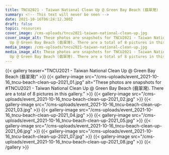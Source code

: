 ```yaml
---
title: TNCU2021 - Taiwan National Clean Up @ Green Bay Beach (翡翠灣)
summary: <!-- This text will never be seen -->
date: 2021-10-16T06:24:12.380Z
draft: false
topic: resources
cover_image: /cms-uploads/tncu2021-taiwan-national-clean-up.jpg
cover_image_alt: These photos are snapshots for TNCU2021 - Taiwan National Clean
  Up @ Green Bay Beach (翡翠灣). There are a total of 8 pictures in this gallery.
media_image: /cms-uploads/tncu2021-taiwan-national-clean-up.jpg
media_image_alt: These photos are snapshots for TNCU2021 - Taiwan National Clean
  Up @ Green Bay Beach (翡翠灣). There are a total of 8 pictures in this gallery.
---
```

{{< gallery teaser="TNCU2021 - Taiwan National Clean Up @ Green Bay Beach (翡翠灣)" >}}
{{< gallery-image src="/cms-uploads/event_2021-10-16_tncu-beach-clean-up-2021_01.jpg" alt="These photos are snapshots for #TNCU2021 - Taiwan National Clean Up @ Green Bay Beach (翡翠灣). There are a total of 8 pictures in this gallery." >}}
{{< gallery-image src="/cms-uploads/event_2021-10-16_tncu-beach-clean-up-2021_02.jpg" >}}
{{< gallery-image src="/cms-uploads/event_2021-10-16_tncu-beach-clean-up-2021_03.jpg" >}}
{{< gallery-image src="/cms-uploads/event_2021-10-16_tncu-beach-clean-up-2021_04.jpg" >}}
{{< gallery-image src="/cms-uploads/event_2021-10-16_tncu-beach-clean-up-2021_05.jpg" >}}
{{< gallery-image src="/cms-uploads/event_2021-10-16_tncu-beach-clean-up-2021_06.jpg" >}}
{{< gallery-image src="/cms-uploads/event_2021-10-16_tncu-beach-clean-up-2021_07.jpg" >}}
{{< gallery-image src="/cms-uploads/event_2021-10-16_tncu-beach-clean-up-2021_08.jpg" >}}
{{< /gallery >}}